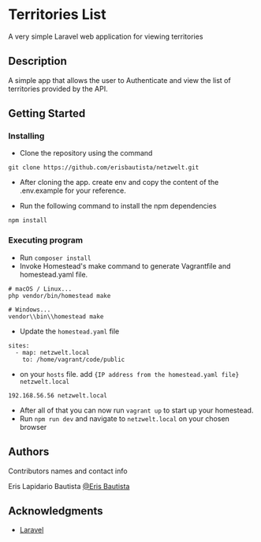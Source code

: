 # Territories List

A very simple Laravel web application for viewing territories

## Description

A simple app that allows the user to Authenticate and view the list of territories provided by the API.

## Getting Started

### Installing

-   Clone the repository using the command

```
git clone https://github.com/erisbautista/netzwelt.git
```

-   After cloning the app. create env and copy the content of the .env.example for your reference.

-   Run the following command to install the npm dependencies

```
npm install
```

### Executing program

-   Run `composer install`
-   Invoke Homestead's make command to generate Vagrantfile and homestead.yaml file.

```
# macOS / Linux...
php vendor/bin/homestead make

# Windows...
vendor\\bin\\homestead make
```

-   Update the `homestead.yaml` file

```
sites:
  - map: netzwelt.local
    to: /home/vagrant/code/public
```

-   on your `hosts` file. add `{IP address from the homestead.yaml file} netzwelt.local`

```
192.168.56.56 netzwelt.local
```

-   After all of that you can now run `vagrant up` to start up your homestead.
-   Run `npm run dev` and navigate to `netzwelt.local` on your chosen browser

## Authors

Contributors names and contact info

Eris Lapidario Bautista
[@Eris Bautista](https://github.com/erisbautista)

## Acknowledgments

-   [Laravel](https://laravel.com/docs/10.x)
